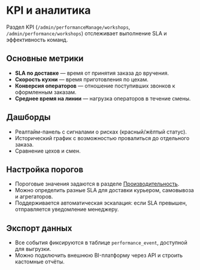 # KPI и аналитика

Раздел KPI (`/admin/performanceManage/workshops`, `/admin/performance/workshops`) отслеживает выполнение SLA и эффективность команд.

## Основные метрики

- **SLA по доставке** — время от принятия заказа до вручения.
- **Скорость кухни** — время приготовления по цехам.
- **Конверсия операторов** — отношение поступивших звонков к оформленным заказам.
- **Среднее время на линии** — нагрузка операторов в течение смены.

## Дашборды

- Реалтайм-панель с сигналами о рисках (красный/жёлтый статус).
- Исторический график с возможностью провалиться до отдельного заказа.
- Сравнение цехов и смен.

## Настройка порогов

- Пороговые значения задаются в разделе [Производительность](../settings/performance.md).
- Можно определить разные SLA для доставки курьером, самовывоза и агрегаторов.
- Поддерживается автоматическая эскалация: если SLA превышен, отправляется уведомление менеджеру.

## Экспорт данных

- Все события фиксируются в таблице `performance_event`, доступной для выгрузки.
- Можно подключить внешнюю BI-платформу через API и строить кастомные отчёты.
